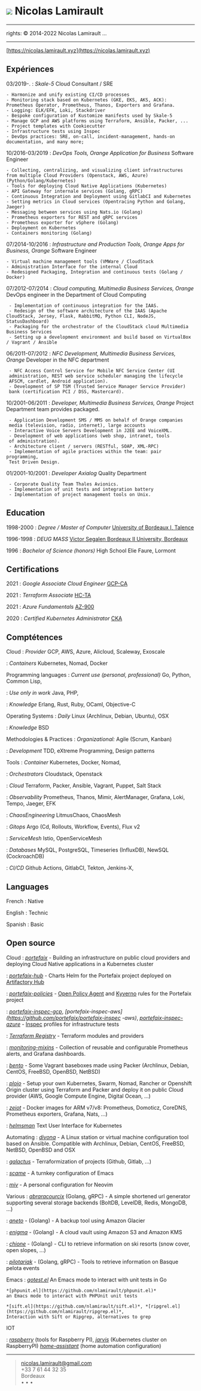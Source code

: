 ![](me.jpg) Nicolas Lamirault
===========================================
---
rights: © 2014-2022 Nicolas Lamirault
...

----

[https://nicolas.lamirault.xyz](https://nicolas.lamirault.xyz)

Expériences
--------------

03/2019-.
:   *Skale-5*
    Cloud Consultant / SRE

    - Harmonize and unify existing CI/CD processes
    - Monitoring stack based on Kubernetes (GKE, EKS, AKS, ACK): Prometheus Operator, Prometheus, Thanos, Exporters and Grafana.
    - Logging: ELK/EFK, Loki, Stackdriver
    - Bespoke configuration of Kustomize manifests used by Skale-5
    - Manage GCP and AWS platforms using Terraform, Ansible, Packer, ...
    - Project templates with Cookiecutter
    - Infrastructure tests using Inspec
    - DevOps practices: SRE, on-call, incident-management, hands-on documentation, and many more;

10/2016-03/2019
:   *DevOps Tools, Orange Application for Business*
    Software Engineer

    - Collecting, centralizing, and visualizing client infrastructures from multiple Cloud Providers (Openstack, AWS, Azure) (Python/Golang/Kubernetes)
    - Tools for deploying Cloud Native Applications (Kubernetes)
    - API Gateway for internale services (Golang, gRPC)
    - Continuous Integration and Deployment using GitlabCI and Kubernetes
    - Setting metrics in Cloud services (Opentracing Python and Golang, Jaeger)
    - Messaging between services using Nats.io (Golang)
    - Prometheus exporters for REST and gRPC services
    - Prometheus exporter for vSphere (Golang)
    - Deployment on Kubernetes
    - Containers monitoring (Golang)

07/2014-10/2016
:    *Infrastructure and Production Tools, Orange Apps for Business, Orange*
     Software Engineer

    - Virtual machine management tools (VMWare / CloudStack
    - Administration Interface for the internal Cloud
    - Redesigned Packaging, Integration and continuous tests (Golang / Docker)

07/2012-07/2014
:    *Cloud computing, Multimedia Business Services, Orange*
     DevOps engineer in the Department of Cloud Computing

     - Implementation of continuous integration for the IAAS.
     - Redesign of the software architecture of the IAAS (Apache CloudStack, Jersey, Flask, RabbitMQ, Python CLI, NodeJS, StatusDashboard)
     - Packaging for the orchestrator of the CloudStack cloud Multimedia Business Services
     - Setting up a development environment and build based on VirtualBox / Vagrant / Ansible

06/2011-07/2012
:    *NFC Development, Multimedia Business Services, Orange*
     Developer in the NFC department

     - NFC Access Control Service for Mobile NFC Service Center (UI
     administration, REST web service scheduler managing the lifecycle
     AFSCM, cardlet, Android application).
     - Development of SP TSM (Trusted Service Manager Service Provider)
     bank (certification PCI / DSS, Mastercard).

10/2001-06/2011
:   *Developer, Multimedia Business Services, Orange*
     Project Department team provides packaged.

     - Application Development SMS / MMS on behalf of Orange companies
     media (television, radio, internet), large accounts
     - Interactive Voice Servers Development in J2EE and VoiceXML.
     - Development of web applications (web shop, intranet, tools
     of administration).
     - Architecture client / servers (RESTful, SOAP, XML-RPC)
     - Implementation of agile practices within the team: pair programming,
     Test Driven Design.

01/2001-10/2001
:    *Developer Axialog*
     Quality Department

     - Corporate Quality Team Thales Avionics.
     - Implementation of unit tests and integration battery
     - Implementation of project management tools on Unix.

Education
-------------

1998-2000
:    *Degree / Master of Computer*
     [University of Bordeaux I, Talence](http://www.u-bordeaux1.fr)

1996-1998
:    *DEUG MASS*
     [Victor Segalen Bordeaux II University, Bordeaux](http://www.univ-bordeauxsegalen.fr/)

1996
:    *Bachelor of Science (honors)*
     High School Elie Faure, Lormont

Certifications
---------------

2021
:   *Google Associate Cloud Engineer*
    [GCP-CA](https://www.credential.net/c041d499-93e8-45ad-ba20-a009be2fcae9#gs.rdwcwu/public_url)

2021
:   *Terraform Associate*
    [HC-TA](https://www.youracclaim.com/badges/77499f0d-d149-4941-9c1c-03e01b837bf5/public_url)

2021
:   *Azure Fundamentals*
    [AZ-900](https://www.youracclaim.com/badges/77499f0d-d149-4941-9c1c-03e01b837bf5/public_url)

2020
:   *Certified Kubernetes Administrator*
    [CKA](https://www.youracclaim.com/badges/f6acd9c5-89b7-43e9-928c-dbaa9dcd9e9c/public_url)

Comptétences
---------------

Cloud
:   *Provider*
    GCP, AWS, Azure, Alicloud, Scaleway, Exoscale

:   *Containers*
    Kubernetes, Nomad, Docker

Programming languages
:   *Current use (personal, professional)*
    Go, Python, Common Lisp,

:   *Use only in work*
    Java, PHP,

:   *Knowledge*
    Erlang, Rust, Ruby, OCaml, Objective-C

Operating Systems
:   *Daily*
    Linux (Archlinux, Debian, Ubuntu), OSX

:   *Knowledge*
    BSD

Methodologies & Practices
:   *Organizational:*
    Agile (Scrum, Kanban)

:   *Development*
    TDD, eXtreme Programming, Design patterns

Tools
:   *Container*
    Kubernetes, Docker, Nomad, 

:   *Orchestrators*
    Cloudstack, Openstack

:   *Cloud*
    Terraform, Packer, Ansible, Vagrant, Puppet, Salt Stack

:   *Observability*
    Prometheus, Thanos, Mimir, AlertManager, Grafana, Loki, Tempo, Jaeger, EFK

:   *ChaosEngineering*
    LitmusChaos, ChaosMesh

:   *Gitops*
    Argo (Cd, Rollouts, Workflow, Events), Flux v2

:   *ServiceMesh*
    Istio, OpenServiceMesh

:   *Databases*
    MySQL, PostgreSQL, Timeseries (InfluxDB), NewSQL (CockroachDB)

:   *CI/CD*
    Github Actions, GitlabCI, Tekton, Jenkins-X,

Languages
---------

French
:   Native

English
:   Technic

Spanish
:   Basic

Open source
----------------

Cloud
:   *[portefaix](https://github.com/portefaix)* -
    Building an infrastructure on public cloud providers and deploying Cloud Native applications in a Kubernetes cluster

:   *[portefaix-hub](https://github.com/portefaix-hub)* -
    Charts Helm for the Portefaix project deployed on [Artifactory Hub](https://artifacthub.io/packages/search?page=1&repo=portefaix-hub)

:   *[portefaix-policies](https://github.com/portefaix-policies)* -
    [Open Policy Agent](https://www.openpolicyagent.org/) and [Kyverno](https://kyverno.io/) rules for the Portefaix project

:   *[portefaix-inspec-gcp](https://github.com/portefaix/portefaix-inspec-gcp)*, *[portefaix-inspec-aws](https://github.com/portefaix/portefaix-inspec -aws)*, *[portefaix-inspec-azure](https://github.com/portefaix/portefaix-inspec-azure)* -
    [Inspec](https://inspec.io) profiles for infrastructure tests

:   *[Terraform Registry](https://registry.terraform.io/namespaces/nlamirault)* -
    Terraform modules and providers

:   *[monitoring-mixins](https://github.com/nlamirault/monitoring-mixins)* -
    Collection of reusable and configurable Prometheus alerts, and Grafana dashboards.

:   *[bento](https://github.com/nlamirault/bento)* -
    Some Vagrant baseboxes made using Packer (Archlinux, Debian, CentOS,
    FreeBSD, OpenBSD, NetBSD)

:   *[ploio](https://github.com/ploio)* -
    Setup your own Kubernetes, Swarm, Nomad, Rancher or Openshift Origin cluster
    using Terraform and Packer and deploy it on public Cloud provider (AWS,
    Google Compute Engine, Digital Ocean, ...)

:   *[zeiot](https://github.com/zeiot)* -
    Docker images for ARM v7/v8: Prometheus, Domoticz, CoreDNS, Prometheus exporters, Grafana, Nats, ...)

:   *[helmsman](https://github.com/nlamirault/helmsman)*
    Text User Interface for Kubernetes

Automating
:   *[divona](https://github.com/nlamirault/divona)* -
    A Linux station or virtual machine configuration tool based on Ansible. Compatible with Archlinux, Debian, CentOS, FreeBSD, NetBSD, OpenBSD and OSX

:   *[galactus](https://github.com/nlamirault/galactus)* -
    Terraformization of projects (Github, Gitlab, ...)

:   *[scame](https://github.com/nlamirault/scame)* -
    A turnkey configuration of Emacs

:   *[miv](https://github.com/nlamirault/miv)* -
    A personal configuration for Neovim

Various
:   *[abraracourcix](https://github.com/nlamirault/abraracourcix)* (Golang, gRPC) -
    A simple shortened url generator supporting several storage backends (BoltDB, LevelDB, Redis, MongoDB, ...)

:   *[aneto](https://github.com/nlamirault/aneto)* - (Golang) -
    A backup tool using Amazon Glacier

:   *[enigma](https://github.com/nlamirault/enigma)* - (Golang) -
    A cloud vault using Amazon S3 and Amazon KMS

:   *[chione](https://github.com/nlamirault/chione)* - (Golang) -
    CLI to retrieve information on ski resorts (snow cover, open slopes, ...)

:   *[pilotariak](https://github.com/pilotariak)* - (Golang, gRPC) -
    Tools to retrieve information on Basque pelota events

Emacs
:   *[gotest.el](https://github.com/nlamirault/gotest.el)*
    An Emacs mode to interact with unit tests in Go

    *[phpunit.el](https://github.com/nlamirault/phpunit.el)*
    an Emacs mode to interact with PHPUnit unit tests

    *[sift.el](https://github.com/nlamirault/sift.el)*, *[ripgrel.el](https://github.com/nlamirault/ripgrep.el)*,
    Interaction with Sift or Ripgrep, alternatives to grep

IOT

:   *[raspberry](https://github.com/nlamirault/framboise)* (tools for Raspberry PI),
    *[jarvis](https://github.com/zeiot/jarvis)* (Kubernetes cluster on RaspberryPI)
    *[home-assistant](https://github.com/nlamirault/home-assistant-configuration)* (home automation configuration)

------
> <nicolas.lamirault@gmail.com> <br /> +33 7 61 44 32 35 <br /> Bordeaux <br />
> <a href="https://github.com/nlamirault" alt="Github"><i class="fa fa-github"></i></a> •
> <a href="https://twitter.com/nlamirault" alt="Twitter"><i class="fa fa-twitter"></i> </a> •
> <a href="https://www.linkedin.com/in/nicolaslamirault" alt="Linkedin"><i class="fa fa-linkedin"></i> </a> •
> <a href="https://keybase.io/nlamirault"><i class="fa fa-key"></i></a>
